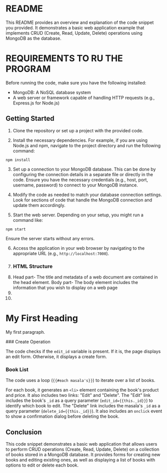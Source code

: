 # README 
This README provides an overview and explanation of the code snippet you provided. It demonstrates a basic web application example that implements CRUD (Create, Read, Update, Delete) operations using MongoDB as the database.
# REQUIREMENTS TO RU THE PROGRAM
Before running the code, make sure you have the following installed:

- MongoDB: A NoSQL database system
- A web server or framework capable of handling HTTP requests (e.g., Express.js for Node.js)
## Getting Started

1. Clone the repository or set up a project with the provided code.

2. Install the necessary dependencies. For example, if you are using Node.js and npm, navigate to the project directory and run the following command:

```shell
npm install
```

3. Set up a connection to your MongoDB database. This can be done by configuring the connection details in a separate file or directly in the code. Ensure you have the necessary credentials (e.g., host, port, username, password) to connect to your MongoDB instance.

4. Modify the code as needed to match your database connection settings. Look for sections of code that handle the MongoDB connection and update them accordingly.

5. Start the web server. Depending on your setup, you might run a command like:

```shell
npm start
```

Ensure the server starts without any errors.

6. Access the application in your web browser by navigating to the appropriate URL (e.g., `http://localhost:7000`).
7. ### HTML Structure
8.  Head part- The title and metadata of a web document are contained in the head element. Body part- The body element includes the information that you wish to display on a web page
9.  
10.  <!DOCTYPE html>
<html>
<head>
<title>Page Title</title>
</head>
<body>

<h1>My First Heading</h1>
<p>My first paragraph.</p>

</body>
</html>
### Create Operation

The code checks if the `edit_id` variable is present. If it is, the page displays an edit form. Otherwise, it displays a create form.
### Book List

The code uses a loop (`{{#each masala's}}`) to iterate over a list of books.

For each book, it generates an `<li>` element containing the book's product and price. It also includes two links: "Edit" and "Delete". The "Edit" link includes the book's `_id` as a query parameter (`edit_id={{this._id}}`) to identify which book to edit. The "Delete" link includes the masala's `_id` as a query parameter (`delete_id={{this._id}}`). It also includes an `onclick` event to show a confirmation dialog before deleting the book.
## Conclusion

This code snippet demonstrates a basic web application that allows users to perform CRUD operations (Create, Read, Update, Delete) on a collection of books stored in a MongoDB database. It provides forms for creating new books and editing existing ones, as well as displaying a list of books with options to edit or delete each book.

